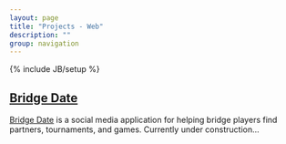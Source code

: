 ```yaml
---
layout: page
title: "Projects - Web"
description: ""
group: navigation
---
```

{% include JB/setup %}

<h2><a href="http://bridgedate.herokuapp.com/">Bridge Date</a></h2>
<p><a href="http://bridgedate.herokuapp.com/">Bridge Date</a> is a social media application for helping bridge players find partners, tournaments, and games. Currently under construction...</p>
